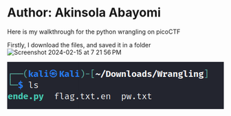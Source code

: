 # Author: Akinsola Abayomi

Here is my walkthrough for the python wrangling on picoCTF

Firstly, I download the files, and saved it in a folder
 <img width="513" alt="Screenshot 2024-02-15 at 7 21 56 PM" src="https://github.com/munan0/Pico-Writeups/assets/140340388/ad3c48f5-b5d2-4c8a-9876-2d590a1961f5">

![alt text](image-1.png)
